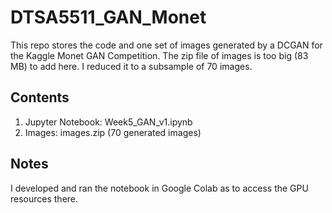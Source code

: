 # DTSA5511_GAN_Monet
This repo stores the code and one set of images generated by a DCGAN for the Kaggle Monet GAN Competition. The zip file of images is too big (83 MB) to add here. I reduced it to a subsample of 70 images.

## Contents
1. Jupyter Notebook: Week5_GAN_v1.ipynb
2. Images: images.zip (70 generated images)

## Notes
I developed and ran the notebook in Google Colab as to access the GPU resources there.

